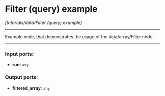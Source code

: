 # Filter (query) example

_[tutorials/data/Filter (query) example]_

---

Example node, that demonstrates the usage of the data/array/Filter node.  

---

### Input ports:

* __run__: ` any `

### Output ports:

* __filtered_array__: ` any `

